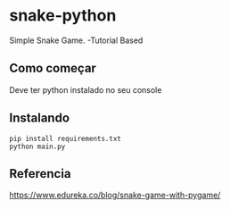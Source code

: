 # snake-python
Simple Snake Game. -Tutorial Based

## Como começar

Deve ter python instalado no seu console

## Instalando
```
pip install requirements.txt
python main.py
```
## Referencia
https://www.edureka.co/blog/snake-game-with-pygame/
